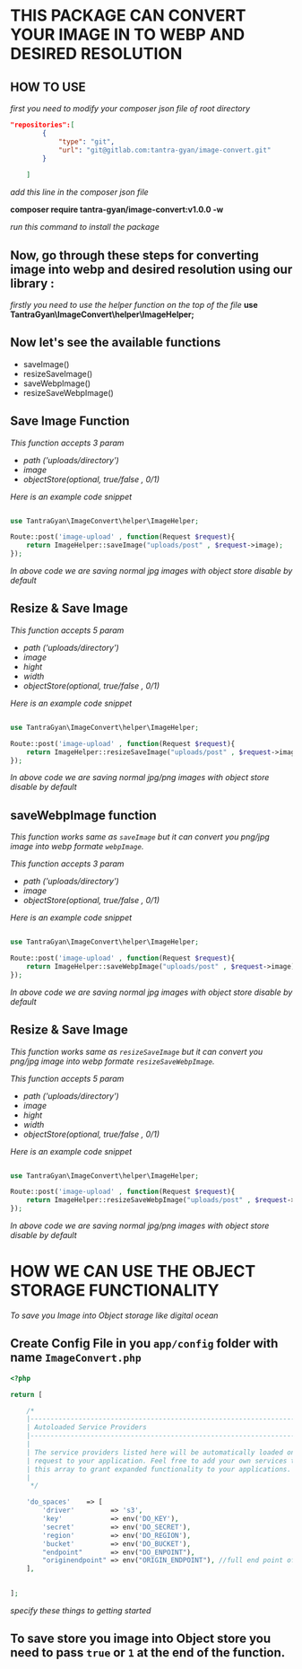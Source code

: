 # THIS PACKAGE CAN CONVERT YOUR IMAGE IN TO WEBP AND DESIRED RESOLUTION

## HOW TO USE 


*first you need to modify your composer json file of root directory*

```json
"repositories":[
        {
            "type": "git",
            "url": "git@gitlab.com:tantra-gyan/image-convert.git"
        }
        
    ]
```

*add this line in the composer json file*

**composer require tantra-gyan/image-convert:v1.0.0 -w**

*run this command to install the package*

## Now, go through these steps for converting image into webp and desired resolution using our library :

*firstly you need to use the helper function on the top of the file*
**use TantraGyan\ImageConvert\helper\ImageHelper;**

## Now let's see the available functions
- saveImage() 
- resizeSaveImage()
- saveWebpImage()
- resizeSaveWebpImage()

## Save Image Function

*This function accepts 3 param*
- *path ('uploads/directory')* 
- *image*
- *objectStore(optional, true/false , 0/1)*

*Here is an example code snippet*
```php

use TantraGyan\ImageConvert\helper\ImageHelper;

Route::post('image-upload' , function(Request $request){
    return ImageHelper::saveImage("uploads/post" , $request->image);
});

```
*In above code we are saving normal jpg images with object store disable by default*

## Resize & Save Image

*This function accepts 5 param*
- *path ('uploads/directory')* 
- *image*
- *hight*
- *width*
- *objectStore(optional, true/false , 0/1)*

*Here is an example code snippet*
```php

use TantraGyan\ImageConvert\helper\ImageHelper;

Route::post('image-upload' , function(Request $request){
    return ImageHelper::resizeSaveImage("uploads/post" , $request->image , 320 , 320);
});

```
*In above code we are saving normal jpg/png images with object store disable by default*

## saveWebpImage function

*This function works same as `saveImage` but it can convert you png/jpg image into webp formate `webpImage`.*

*This function accepts 3 param*
- *path ('uploads/directory')* 
- *image*
- *objectStore(optional, true/false , 0/1)*

*Here is an example code snippet*
```php

use TantraGyan\ImageConvert\helper\ImageHelper;

Route::post('image-upload' , function(Request $request){
    return ImageHelper::saveWebpImage("uploads/post" , $request->image);
});

```
*In above code we are saving normal jpg images with object store disable by default*

## Resize & Save Image

*This function works same as `resizeSaveImage` but it can convert you png/jpg image into webp formate `resizeSaveWebpImage`.*

*This function accepts 5 param*
- *path ('uploads/directory')* 
- *image*
- *hight*
- *width*
- *objectStore(optional, true/false , 0/1)*

*Here is an example code snippet*
```php

use TantraGyan\ImageConvert\helper\ImageHelper;

Route::post('image-upload' , function(Request $request){
    return ImageHelper::resizeSaveWebpImage("uploads/post" , $request->image , 320 , 320);
});

```
*In above code we are saving normal jpg/png images with object store disable by default*


# HOW WE CAN USE THE OBJECT STORAGE FUNCTIONALITY 

*To save you Image into Object storage like digital ocean*

## **Create Config File in you `app/config` folder with name `ImageConvert.php`**

```php
<?php

return [

    /*
    |--------------------------------------------------------------------------
    | Autoloaded Service Providers
    |--------------------------------------------------------------------------
    |
    | The service providers listed here will be automatically loaded on the
    | request to your application. Feel free to add your own services to
    | this array to grant expanded functionality to your applications.
    |
     */

    'do_spaces'    => [
        'driver'         => 's3',
        'key'            => env('DO_KEY'),
        'secret'         => env('DO_SECRET'),
        'region'         => env('DO_REGION'),
        'bucket'         => env('DO_BUCKET'),
        "endpoint"       => env("DO_ENPOINT"),
        "originendpoint" => env("ORIGIN_ENDPOINT"), //full end point of the do spaces
    ],

    
];
```

*specify these things to getting started*

## To save store you image into Object store you need to pass `true` or `1` at the end of the function.

